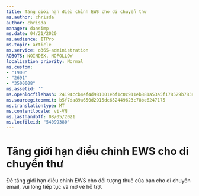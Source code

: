 ```yaml
---
title: Tăng giới hạn điều chỉnh EWS cho di chuyển thư
ms.author: chrisda
author: chrisda
manager: dansimp
ms.date: 04/21/2020
ms.audience: ITPro
ms.topic: article
ms.service: o365-administration
ROBOTS: NOINDEX, NOFOLLOW
localization_priority: Normal
ms.custom:
- "1900"
- "2691"
- "3500008"
ms.assetid: ''
ms.openlocfilehash: 24194ccb4ef4d981001ebf1c0c911eb881a53a5f178529b783ee9114af944e90
ms.sourcegitcommit: b5f7da89a650d2915dc652449623c78be6247175
ms.translationtype: MT
ms.contentlocale: vi-VN
ms.lasthandoff: 08/05/2021
ms.locfileid: "54099380"
---
```

# <a name="increase-ews-throttling-limits-for-mail-migration"></a>Tăng giới hạn điều chỉnh EWS cho di chuyển thư

Để tăng giới hạn điều chỉnh EWS cho đối tượng thuê của bạn cho di chuyển email, vui lòng tiếp tục và mở vé hỗ trợ.
